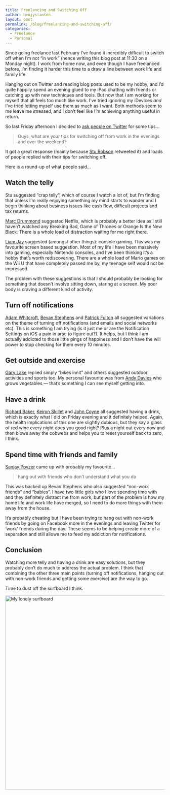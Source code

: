 ```yaml
---
title: Freelancing and Switching Off
author: benjystanton
layout: post
permalink: /blog/freelancing-and-switching-off/
categories:
  - Freelance
  - Personal
---
```

Since going freelance last February I’ve found it incredibly difficult to switch off when I’m not “in work” (hence writing this blog post at 11:30 on a Monday night). I work from home now, and even though I have freelanced before, I’m finding it harder this time to a draw a line between work life and family life.

<!--more-->

Hanging out on Twitter and reading blog posts used to be my hobby, and I’d quite happily spend an evening glued to my iPad chatting with friends or catching up with new techniques and tools. But now that I am working for myself that all feels too much like work. I’ve tried ignoring my iDevices *and* I’ve tried letting myself use them as much as I want. Both methods seem to me leave me stressed, and I don’t feel like I’m achieving anything useful in return.

So last Friday afternoon I decided to [ask people on Twitter][1] for some tips…

> Guys, what are your tips for switching off from work in the evenings and over the weekend?

It got a great response (mainly because [Stu Robson][2] retweeted it) and loads of people replied with their tips for switching off.

Here is a round-up of what people said…

## Watch the telly

Stu suggested “crap telly”, which of course I watch a lot of, but I’m finding that unless I’m really enjoying something my mind starts to wander and I begin thinking about business issues like cash flow, difficult projects and tax returns.

[Marc Drummond][3] suggested Netflix, which is probably a better idea as I still haven’t watched any Breaking Bad, Game of Thrones or Orange Is the New Black. There is a whole load of distraction waiting for me right there.

[Liam Jay][4] suggested (amongst other things): console gaming. This was my favourite screen based suggestion. Most of my life I have been massively into gaming, especially Nintendo consoles, and I’ve been thinking it’s a hobby that’s worth rediscovering. There are a whole load of Mario games on the Wii U that have completely passed me by, my teenage self would not be impressed.

The problem with these suggestions is that I should probably be looking for something that doesn’t involve sitting down, staring at a screen. My poor body is craving a different kind of activity.

## Turn off notifications

[Adam Whitcroft][5], [Bevan Stephens][6] and [Patrick Fulton][7] all suggested variations on the theme of turning off notifications (and emails and social networks etc). This is something I am trying (is it just me or are the Notification Settings on iOS a pain in arse to figure out?). It helps, but I think I am actually addicted to those little pings of happiness and I don’t have the will power to stop checking for them every 10 minutes.

## Get outside and exercise

[Gary Lake][8] replied simply “bikes innit” and others suggested outdoor activities and sports too. My personal favourite was from [Andy Davies][9] who grows vegetables — that’s something I can see myself getting into.

## Have a drink

[Richard Baker][10], [Keiron Skillet][11] and [John Coyne][12] all suggested having a drink, which is exactly what I did on Friday evening and it definitely helped. Again, the health implications of this one are slightly dubious, but they say a glass of red wine every night does you good right? Plus a night out every now and then blows away the cobwebs and helps you to reset yourself back to zero, I think.

## Spend time with friends and family

[Sanjay Poyzer][13] came up with probably my favourite…

> hang out with friends who don&#8217;t understand what you do

This was backed up Bevan Stephens who also suggested “non-work friends” and “babies”. I have two little girls who I love spending time with and they definitely distract me from work, but part of the problem is how my home life and work life have merged, so I need to do more things with them away from the house.

It’s probably cheating but I have been trying to hang out with non-work friends by going on Facebook more in the evenings and leaving Twitter for ‘work’ friends during the day. These seems to be helping create more of a separation and still allows me to feed my addiction for notifications.

## Conclusion

Watching more telly and having a drink are easy solutions, but they probably don’t do much to address the actual problem. I think that combining the other three main points (turning off notifications, hanging out with non-work friends and getting some exercise) are the way to go.

Time to dust off the surfboard I think.

[<img class="aligncenter wp-image-775 size-full" src="http://www.benjystanton.co.uk/wp-content/uploads/2014/06/8bb1095acda411e1b9a5123138140995_7.jpg" alt="My lonely surfboard" width="612" height="612" />][14]

 [1]: https://twitter.com/benjystanton/status/472389216782262272
 [2]: https://twitter.com/StuRobson
 [3]: https://twitter.com/MarcDrummond
 [4]: https://twitter.com/liamjay66
 [5]: https://twitter.com/AdamWhitcroft
 [6]: https://twitter.com/bevan7
 [7]: https://twitter.com/patrickfulton
 [8]: https://twitter.com/GaryLake
 [9]: https://twitter.com/AndyDavies
 [10]: https://twitter.com/richlybaked
 [11]: https://twitter.com/Keiron
 [12]: https://twitter.com/aoimedia
 [13]: https://twitter.com/sanjaypoyzer
 [14]: http://www.benjystanton.co.uk/wp-content/uploads/2014/06/8bb1095acda411e1b9a5123138140995_7.jpg